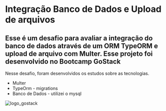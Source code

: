 # Integração Banco de Dados e Upload de arquivos 

## Esse é um desafio para avaliar a integração do banco de dados através de um ORM TypeORM e upload de arquivo com Multer. Esse projeto foi desenvolvido no Bootcamp GoStack

Nesse desafio, foram desenvolvidos os estudos sobre as tecnologias.

- Multer
- TypeOrm - migrations
- Banco de Dados - utilizei o mysql 

![logo_gostack](https://user-images.githubusercontent.com/42298239/79387256-be44c080-7f41-11ea-8727-c29b44cba439.png)
